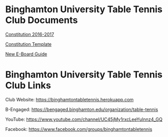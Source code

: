 # Binghamton University Table Tennis Club Documents

[Constitution 2016-2017](Constitution_2016-2017.pdf)

[Constitution Template](Constitution_Template.docx)

[New E-Board Guide](New_E-Board_Guide.md)

# Binghamton University Table Tennis Club Links

Club Website: https://binghamtontabletennis.herokuapp.com

B-Engaged: https://bengaged.binghamton.edu/organization/table-tennis

YouTube: https://www.youtube.com/channel/UC45jMy1rxcLeeYuInnz4_GQ

Facebook: https://www.facebook.com/groups/binghamtontabletennis
